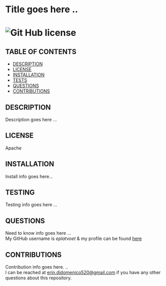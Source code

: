 
  # Title goes here ..  
  # ![Git Hub license](https://img.shields.io/badge/License-Apache-blue.svg)

  ## TABLE OF CONTENTS
  - [DESCRIPTION](#DESCRIPTION)  
  - [LICENSE](#LICENSE)  
  - [INSTALLATION](#INSTALLATION)  
  - [TESTS](#TESTS)  
  - [QUESTIONS](#QUESTIONS)  
  - [CONTRIBUTIONS](#CONTRIBUTIONS)

  ## DESCRIPTION
  Description goes here ...

  ## LICENSE
  Apache
  
  ## INSTALLATION
  Install info goes here...
  
  ## TESTING
  Testing info goes here ...
  
  ## QUESTIONS
  Need to know info goes here ...  
  My GitHub username is *eplatvoet* & my profile can be found [here](https://github.com/eplatvoet) 
  
  ## CONTRIBUTIONS
  Contribution info goes here. ..  
  I can be reached at erin.didomenico520@gmail.com if you have any other questions about this repository.
  
